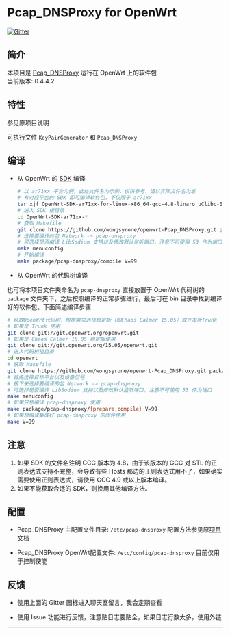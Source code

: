Pcap_DNSProxy for OpenWrt
===

[![Gitter](https://badges.gitter.im/Join%20Chat.svg)](https://gitter.im/wongsyrone/openwrt-Pcap_DNSProxy?utm_source=badge&utm_medium=badge&utm_campaign=pr-badge)

简介
---

 本项目是 [Pcap_DNSProxy][1] 运行在 OpenWrt 上的软件包  
 当前版本: 0.4.4.2  

特性
---

 参见原项目说明  

 可执行文件 `KeyPairGenerator` 和 `Pcap_DNSProxy`  

编译
---

 - 从 OpenWrt 的 [SDK][S] 编译

   ```bash
   # 以 ar71xx 平台为例，此处文件名为示例，仅供参考，请以实际文件名为准
   # 有对应平台的 SDK 即可编译软件包，不仅限于 ar71xx
   tar xjf OpenWrt-SDK-ar71xx-for-linux-x86_64-gcc-4.8-linaro_uClibc-0.9.33.2.tar.bz2
   # 进入 SDK 根目录
   cd OpenWrt-SDK-ar71xx-*
   # 获取 Makefile
   git clone https://github.com/wongsyrone/openwrt-Pcap_DNSProxy.git package/pcap-dnsproxy
   # 选择要编译的包 Network -> pcap-dnsproxy
   # 可选择是否编译 LibSodium 支持以及修改默认监听端口，注意不可使用 53 作为端口
   make menuconfig
   # 开始编译
   make package/pcap-dnsproxy/compile V=99
   ```

 - 从 OpenWrt 的代码树编译

 也可将本项目文件夹命名为 `pcap-dnsproxy` 直接放置于 OpenWrt 代码树的 `package` 文件夹下，之后按照编译的正常步骤进行，最后可在 bin 目录中找到编译好的软件包。下面简述编译步骤

   ```bash
   # 获取OpenWrt代码树，根据需求选择稳定版（如Chaos Calmer 15.05）或开发版Trunk
   # 如果是 Trunk 使用
   git clone git://git.openwrt.org/openwrt.git
   # 如果是 Chaos Calmer 15.05 稳定版使用
   git clone git://git.openwrt.org/15.05/openwrt.git
   # 进入代码树根目录
   cd openwrt
   # 获取 Makefile
   git clone https://github.com/wongsyrone/openwrt-Pcap_DNSProxy.git package/pcap-dnsproxy
   # 首先选择目标平台以及设备型号
   # 接下来选择要编译的包 Network -> pcap-dnsproxy
   # 可选择是否编译 LibSodium 支持以及修改默认监听端口，注意不可使用 53 作为端口
   make menuconfig
   # 如果只想编译 pcap-dnsproxy 使用
   make package/pcap-dnsproxy/{prepare,compile} V=99
   # 如果想编译集成好 pcap-dnsproxy 的固件使用
   make V=99
   ```

注意
---

 1. 如果 SDK 的文件名注明 GCC 版本为 4.8，由于该版本的 GCC 对 STL 的正则表达式支持不完整，会导致有些 Hosts 那边的正则表达式用不了，如果确实需要使用正则表达式，请使用 GCC 4.9 或以上版本编译。  
 2. 如果不能获取合适的 SDK，则换用其他编译方法。  

配置
---

 - Pcap_DNSProxy 主配置文件目录: `/etc/pcap-dnsproxy` 配置方法参见原[项目文档][2]  

 - Pcap_DNSProxy OpenWrt配置文件: `/etc/config/pcap-dnsproxy`  目前仅用于控制使能  

反馈
---

 - 使用上面的 Gitter 图标进入聊天室留言，我会定期查看

 - 使用 Issue 功能进行反馈，注意贴日志要贴全，如果日志行数太多，使用外链

----------


  [1]: https://github.com/chengr28/Pcap_DNSProxy
  [2]: https://github.com/chengr28/Pcap_DNSProxy/tree/master/Documents
  [S]: http://wiki.openwrt.org/doc/howto/obtain.firmware.sdk
